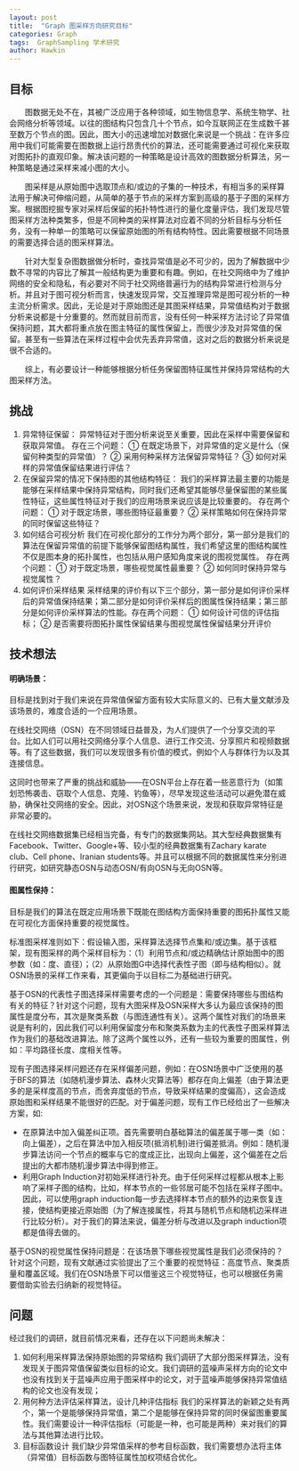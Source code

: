 ```yaml
---
layout: post
title:  "Graph 图采样方向研究目标"
categories: Graph
tags:  GraphSampling 学术研究
author: Hawkin
---
```



## 目标
&emsp;&emsp;图数据无处不在，其被广泛应用于各种领域，如生物信息学、系统生物学、社会网络分析等领域。以往的图结构只包含几十个节点，如今互联网正在生成数千甚至数万个节点的图。因此，图大小的迅速增加对数据化来说是一个挑战：在许多应用中我们可能需要在图数据上运行昂贵代价的算法，还可能需要通过可视化来获取对图拓扑的直观印象。解决该问题的一种策略是设计高效的图数据分析算法，另一种策略是通过采样来减小图的大小。

&emsp;&emsp;图采样是从原始图中选取顶点和/或边的子集的一种技术，有相当多的采样算法用于解决可伸缩问题，从简单的基于节点的采样方案到高级的基于子图的采样方案。根据图挖掘专家对采样后保留的拓扑特性进行的量化度量评估，我们发现尽管图采样方法种类繁多，但是不同种类的采样算法对应着不同的分析目标与分析任务，没有一种单一的策略可以保留原始图的所有结构特性。因此需要根据不同场景的需要选择合适的图采样算法。

&emsp;&emsp;针对大型复杂图数据做分析时，查找异常值是必不可少的，因为了解数据中少数不寻常的内容比了解其一般结构更为重要和有趣。例如，在社交网络中为了维护网络的安全和隐私，有必要对不同于社交网络普遍行为的结构异常进行检测与分析。并且对于图可视分析而言，快速发现异常，交互推理异常是图可视分析的一种主流分析需求。因此，无论是对于原始图还是其图采样结果，异常值结构对于数据分析来说都是十分重要的。然而就目前而言，没有任何一种采样方法讨论了异常值保持问题，其大都将重点放在图主特征的属性保留上，而很少涉及对异常值的保留。甚至有一些算法在采样过程中会优先丢弃异常值，这对之后的数据分析来说是很不合适的。

&emsp;&emsp;综上，有必要设计一种能够根据分析任务保留图特征属性并保持异常结构的大图采样方法。

## 挑战
1. 异常特征保留：
异常特征对于图分析来说至关重要，因此在采样中需要保留和获取异常值。
存在三个问题：
① 在既定场景下，对异常值的定义是什么（保留何种类型的异常值）？
② 采用何种采样方法保留异常特征？
③ 如何对采样的异常值保留结果进行评估？
2. 在保留异常的情况下保持图的其他结构特征：
我们的采样算法最主要的功能是能够在采样结果中保持异常结构，同时我们还希望其能够尽量保留图的某些属性特征，这些属性特征对于我们的应用场景来说应该是比较重要的。
存在两个问题：
① 对于既定场景，哪些图特征最重要？
② 采样策略如何在保持异常的同时保留这些特征？
3. 如何结合可视分析
我们在可视化部分的工作分为两个部分，第一部分是我们的算法在保留异常值的前提下能够保留图结构属性，我们希望这里的图结构属性不仅是图本身的拓扑属性，也包括从用户感知角度来说的图视觉属性。
存在两个问题：
① 对于既定场景，哪些视觉属性最重要？
② 如何同时保持异常与视觉属性？
4. 如何评价采样结果
采样结果的评价有以下三个部分，第一部分是如何评价采样后的异常值保持结果；第二部分是如何评价采样后的图属性保持结果；第三部分是如何评价采样算法的性能。存在两个问题：
① 如何设计可信的评估指标；
② 是否需要将图拓扑属性保留结果与图视觉属性保留结果分开评价

## 技术想法
#### 明确场景：
目标是找到对于我们来说在异常值保留方面有较大实际意义的、已有大量文献涉及该场景的，难度合适的一个应用场景。

在线社交网络（OSN）在不同领域日益普及，为人们提供了一个分享交流的平台。比如人们可以用社交网络分享个人信息、进行工作交流、分享照片和视频数据等。有了这些数据，我们可以发现很多有价值的模式，例如个人与群体行为以及其连接信息。

这同时也带来了严重的挑战和威胁——在OSN平台上存在着一些恶意行为（如策划恐怖袭击、窃取个人信息、克隆、钓鱼等），尽早发现这些活动可以避免潜在威胁，确保社交网络的安全。因此，对OSN这个场景来说，发现和获取异常特征是非常必要的。

在线社交网络数据集已经相当完备，有专门的数据集网站。其大型经典数据集有Facebook、Twitter、Google+等、较小型的经典数据集有Zachary karate club、Cell phone、Iranian  students等。并且可以根据不同的数据属性来分别进行研究，如研究静态OSN与动态OSN/有向OSN与无向OSN等。

#### 图属性保持：
目标是我们的算法在既定应用场景下既能在图结构方面保持重要的图拓扑属性又能在可视化方面保持重要的视觉属性。

标准图采样准则如下：假设输入图，采样算法选择节点集和/或边集。基于该框架，现有图采样的两个采样目标为：（1）利用节点和/或边精确估计原始图中的图参数（如：度、直径）；（2）从原始图G中选择代表性子图（即与结构相似）。就OSN场景的采样工作来看，其更偏向于以目标二为基础进行研究。

基于OSN的代表性子图选择采样需要考虑的一个问题是：需要保持哪些与图结构有关的特征？针对这个问题，现有大图采样及OSN采样大多认为最应该保持的图属性是度分布，其次是聚类系数（与图连通性有关）。这两个属性对我们的场景来说是有利的，因此我们可以利用保留度分布和聚类系数为主的代表性子图采样算法作为我们的基础改进算法。除了这两个属性以外，还有一些较为重要的图属性，例如：平均路径长度、度相关性等。

现有子图选择采样问题还存在采样偏差问题，例如：在OSN场景中广泛使用的基于BFS的算法（如随机漫步算法、森林火灾算法等）都存在向上偏差（由于算法更多的是采样度高的节点，而舍弃度低的节点，导致采样结果的度偏高），这会造成原始图和采样结果不能很好的匹配。对于偏差问题，现有工作已经给出了一些解决方案，如:

- 在原算法中加入偏差纠正项。首先需要明白基础算法的偏差属于哪一类（如：向上偏差），之后在算法中加入相反项(抵消机制)进行偏差抵消。例如：随机漫步算法访问一个节点的概率与它的度成正比，出现向上偏差，这个偏差在之后提出的大都市随机漫步算法中得到修正。
- 利用Graph Induction对初始采样进行补充。由于任何采样过程都从根本上影响了采样子图的结构，比如，样本节点的一些邻居可能不包括在采样子图中。因此，可以使用graph induction每一步去选择样本节点的额外的边来恢复连接，使结构更接近原始图（为了解连接属性，将其与随机节点和随机边采样进行比较分析）。对于我们的算法来说，偏差分析与改进以及graph induction项都是值得去做的。
  
基于OSN的视觉属性保持问题是：在该场景下哪些视觉属性是我们必须保持的？针对这个问题，现有文献通过实验提出了三个重要的视觉特征：高度节点、聚类质量和覆盖区域。我们在OSN场景下可以借鉴这三个视觉特征，也可以根据任务需要借助实验去归纳新的视觉特征。

## 问题
经过我们的调研，就目前情况来看，还存在以下问题尚未解决：
1. 如何利用采样算法保持原始图的异常结构
我们调研了大部分图采样算法，没有发现关于图异常值保留类似目标的论文。我们调研的蓝噪声采样方向的论文中也没有找到关于蓝噪声应用于图采样中的论文，对于蓝噪声能够保持异常值结构的论文也没有发现；
2. 用何种方法评估采样算法，设计几种评估指标
我们的采样算法的新颖之处有两个，第一个是能够保持异常值，第二个是能够在保持异常的同时保留图重要属性。我们需要设计一种评估指标（可能是一种，也可能是两种）来对我们的算法与其他算法进行比较。
3. 目标函数设计
我们缺少异常值采样的参考目标函数，我们需要想办法将主体（异常值）目标函数与图特征属性加权项结合优化。